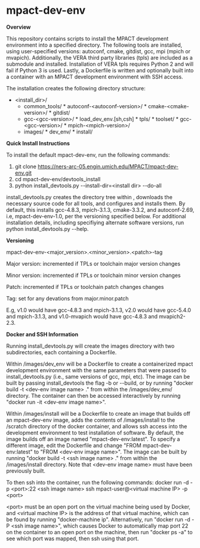 # mpact-dev-env
<b>Overview</b>

This repository contains scripts to install the MPACT development environment into a specified directory. The following tools are installed, using user-specified versions: autoconf, cmake, gitdist, gcc, mpi (mpich or mvapich). Additionally, the VERA third party libraries (tpls) are included as a submodule and installed. Installation of VERA tpls requires Python 2 and will fail if Python 3 is used. Lastly, a Dockerfile is written and optionally built into a container with an MPACT development environment with SSH access. 

The installation creates the following directory structure:

* \<install_dir>/
  * common_tools/
        * autoconf-\<autoconf-version>/
        * cmake-\<cmake-version>/
        * gitdist/
  * gcc-\<gcc-version>/
        * load_dev_env.[sh,csh]
        * tpls/
        * toolset/
            * gcc-\<gcc-version>/
            * mpich-\<mpich-version>/
  * images/
        * dev_env/
        * install/

    
<b>Quick Install Instructions</b>

To install the default mpact-dev-env, run the following commands:

1. git clone https://ners-arc-05.engin.umich.edu/MPACT/mpact-dev-env.git
2. cd mpact-dev-env/devtools_install
3. python install_devtools.py --install-dir=\<install dir> --do-all

install_devtools.py creates the directory tree within <install dir>, downloads the necessary source code for all tools, and configures and installs them.
By default, this installs gcc-4.8.3, mpich-3.1.3, cmake-3.3.2, and autoconf-2.69, i.e, mpact-dev-env-1.0, per the versioning specified below.
For additional installation details, including specifiying alternate software versions, run python install_devtools.py --help.

    
<b>Versioning</b>

mpact-dev-env-\<major_version>.\<minor_version>.\<patch>-tag

Major version: incremented if TPLs or toolchain major version changes

Minor version: incremented if TPLs or toolchain minor version changes

Patch: incremented if TPLs or toolchain patch changes changes

Tag: set for any devations from major.minor.patch

E.g, v1.0 would have gcc-4.8.3 and mpich-3.1.3, v2.0 would have gcc-5.4.0 and mpich-3.1.3, and v1.0-mvapich would have gcc-4.8.3 and mvapich2-2.3.

<b>Docker and SSH Information</b>

Running install_devtools.py will create the images directory with two subdirectories, each containing a Dockerfile.

Within /images/dev_env will be a Dockerfile to create a containerized mpact development environment with the same parameters that were passed to install_devtools.py (i.e., same versions of gcc, mpi, etc). The image can be built by passing install_devtools the flag -b or --build, or by running "docker build -t \<dev-env image name> ." from within the /images/dev_env/ directory. The container can then be accessed interactively by running "docker run -it \<dev-env image name>". 
 
Within /images/install will be a Dockerfile to create an image that builds off an mpact-dev-env image, adds the contents of /images/install to the /scratch directory of the docker container, and allows ssh access into the development environment to test installation of software. By default, the image builds off an image named "mpact-dev-env:latest". To specify a different image, edit the Dockerfile and change "FROM mpact-dev-env:latest" to "FROM \<dev-env image name>". The image can be built by running "docker build -t \<ssh image name> ." from within the /images/install directory. Note that \<dev-env image name> must have been previously built.
 
To then ssh into the container, run the following commands:
docker run -d -p \<port>:22 \<ssh image name>
ssh mpact-user@\<virtual machine IP> -p \<port>
 
\<port> must be an open port on the virtual machine being used by Docker, and \<virtual machine IP> is the address of that virtual   machine, which can be found by running "docker-machine ip". Alternatively, run "docker run -d -P \<ssh image name>", which causes Docker to automatically map port 22 on the container to an open port on the machine, then run "docker ps -a" to see which port was mapped, then ssh using that port. 

